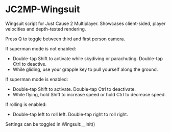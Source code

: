# JC2MP-Wingsuit
Wingsuit script for Just Cause 2 Multiplayer. Showcases client-sided, player velocities and depth-tested rendering.

Press Q to toggle between third and first person camera.

If superman mode is not enabled:
- Double-tap Shift to activate while skydiving or parachuting. Double-tap Ctrl to deactive.
- While gliding, use your grapple key to pull yourself along the ground.

If superman mode is enabled:
- Double-tap Shift to activate. Double-tap Ctrl to deactivate.
- While flying, hold Shift to increase speed or hold Ctrl to decrease speed.

If rolling is enabled:
- Double-tap left to roll left. Double-tap right to roll right.
 
Settings can be toggled in Wingsuit:__init()
